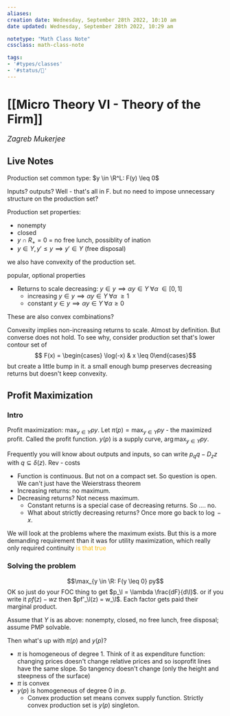 ```yaml
---
aliases:
creation date: Wednesday, September 28th 2022, 10:10 am
date updated: Wednesday, September 28th 2022, 10:29 am

notetype: "Math Class Note"
cssclass: math-class-note

tags: 
- '#types/classes'
- '#status/🚧'
---
```


# [[Micro Theory VI - Theory of the Firm]]
<span style = "font-size:120%"><i >Zagreb Mukerjee </i></span>



## Live Notes

Production set common type: 
$y \in \R^L: F(y) \leq 0$

Inputs? outputs? Well - that's all in F. but no need to impose unnecessary structure on the production set?

Production set properties: 
- nonempty
- closed
- $y \cap R_+ = {0}$ = no free lunch, possiblity of ination
- $y \in Y, y' \leq y \implies y' \in Y$ (free disposal)

we also have convexity of the production set. 


popular, optional properties
- Returns to scale decreasing: $y \in y \implies \alpha y \in Y\; \forall \alpha\; \in [0,1]$
	- increasing $y \in y \implies \alpha y \in Y\; \forall \alpha\; \geq 1$
	- constant $y \in y \implies \alpha y \in Y\; \forall \alpha \geq 0$

These are also convex combinations? 

Convexity implies non-increasing returns to scale. Almost by definition. But converse does not hold. To see why, consider production set that's lower contour set of 
$$ F(x) = \begin{cases} \log(-x) & x \leq 0\end{cases}$$
but create a little bump in it. a small enough bump preserves decreasing returns but doesn't keep convexity. 


## Profit Maximization

### Intro

Profit maximization: $\max_{y \in Y} py$. Let $\pi(p) = \max_{y \in Y} py$ - the maximized profit. Called the profit function. $y(p)$ is a supply curve, $\arg \max_{y \in Y} py$. 

Frequently you will know about outputs and inputs, so can write $p_q q - D_z z$ with $q \subseteq \delta(z)$. Rev - costs


- Function is continuous. But not on a compact set. So question is open. We can't just have the Weierstrass theorem
- Increasing returns: no maximum.
- Decreasing returns? Not necess maximum. 
	- Constant returns is a special case of decreasing returns. So .... no. 
	- What about strictly decreasing returns? Once more go back to $\log -x$. 


We will look at the problems where the maximum exists. But this is a more demanding requirement than it was for utility maximization, which really only required continuity <font color=#F7B801>is that true</font>



### Solving the problem
$$\max_{y \in \R: F(y \leq 0} py$$
OK so just do your FOC thing to get $p_\l = \lambda \frac{dF}{d\l}$. or if you write it $pf(z) - wz$ then $pf'_\l(z) = w_\l$. Each factor gets paid their marginal product. 


Assume that $Y$ is as above: nonempty, closed, no free lunch, free disposal; assume PMP solvable. 

Then what's up with $\pi(p)$ and $y(p)$?
- $\pi$ is homogeneous of degree $1$. Think of it as expenditure function: changing prices doesn't change relative prices and so isoprofit lines have the same slope. So tangency doesn't change (only the height and steepness of the surface)
- $\pi$ is convex
- $y(p)$ is homogeneous of degree $0$ in $p$.
	- Convex production set means convex supply function. Strictly convex production set is $y(p)$ singleton. 